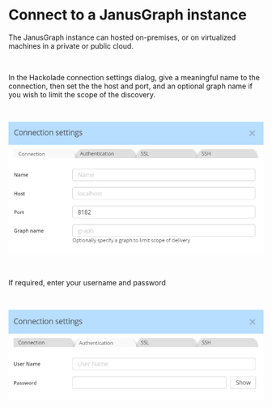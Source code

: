 # Connect to a JanusGraph instance

The JanusGraph instance can hosted on-premises, or on virtualized machines in a private or public cloud. &nbsp;

&nbsp;

In the Hackolade connection settings dialog, give a meaningful name to the connection, then set the the host and port, and an optional graph name if you wish to limit the scope of the discovery.

&nbsp;

![JanusGraph connection settings](<lib/JanusGraph%20connection%20settings.png>)

&nbsp;

If required, enter your username and password

&nbsp;

![JanusGraph connection settings auth](<lib/JanusGraph%20connection%20settings%20auth.png>)

&nbsp;

